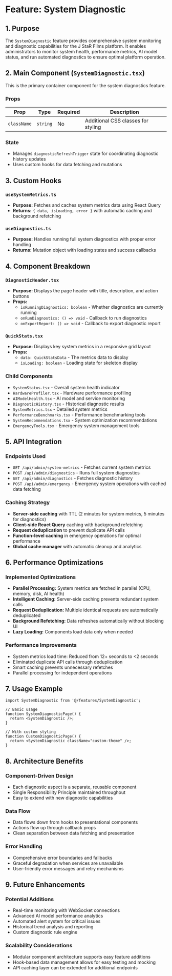 # Feature: System Diagnostic

## 1. Purpose

The `SystemDiagnostic` feature provides comprehensive system monitoring and diagnostic capabilities for the J StaR Films platform. It enables administrators to monitor system health, performance metrics, AI model status, and run automated diagnostics to ensure optimal platform operation.

## 2. Main Component (`SystemDiagnostic.tsx`)

This is the primary container component for the system diagnostics feature.

### Props

| Prop     | Type     | Required | Description                              |
|----------|----------|----------|------------------------------------------|
| `className` | `string` | No       | Additional CSS classes for styling       |

### State

- Manages `diagnosticRefreshTrigger` state for coordinating diagnostic history updates
- Uses custom hooks for data fetching and mutations

## 3. Custom Hooks

### `useSystemMetrics.ts`
- **Purpose:** Fetches and caches system metrics data using React Query
- **Returns:** `{ data, isLoading, error }` with automatic caching and background refetching

### `useDiagnostics.ts`
- **Purpose:** Handles running full system diagnostics with proper error handling
- **Returns:** Mutation object with loading states and success callbacks

## 4. Component Breakdown

### `DiagnosticHeader.tsx`
- **Purpose:** Displays the page header with title, description, and action buttons
- **Props:**
  - `isRunningDiagnostics: boolean` - Whether diagnostics are currently running
  - `onRunDiagnostics: () => void` - Callback to run diagnostics
  - `onExportReport: () => void` - Callback to export diagnostic report

### `QuickStats.tsx`
- **Purpose:** Displays key system metrics in a responsive grid layout
- **Props:**
  - `data: QuickStatsData` - The metrics data to display
  - `isLoading: boolean` - Loading state for skeleton display

### Child Components
- `SystemStatus.tsx` - Overall system health indicator
- `HardwareProfiler.tsx` - Hardware performance profiling
- `AIModelHealth.tsx` - AI model and service monitoring
- `DiagnosticHistory.tsx` - Historical diagnostic results
- `SystemMetrics.tsx` - Detailed system metrics
- `PerformanceBenchmarks.tsx` - Performance benchmarking tools
- `SystemRecommendations.tsx` - System optimization recommendations
- `EmergencyTools.tsx` - Emergency system management tools

## 5. API Integration

### Endpoints Used
- `GET /api/admin/system-metrics` - Fetches current system metrics
- `POST /api/admin/diagnostics` - Runs full system diagnostics
- `GET /api/admin/diagnostics` - Fetches diagnostic history
- `POST /api/admin/emergency` - Emergency system operations with cached data fetching

### Caching Strategy
- **Server-side caching** with TTL (2 minutes for system metrics, 5 minutes for diagnostics)
- **Client-side React Query** caching with background refetching
- **Request deduplication** to prevent duplicate API calls
- **Function-level caching** in emergency operations for optimal performance
- **Global cache manager** with automatic cleanup and analytics

## 6. Performance Optimizations

### Implemented Optimizations
- **Parallel Processing:** System metrics are fetched in parallel (CPU, memory, disk, AI health)
- **Intelligent Caching:** Server-side caching prevents redundant system calls
- **Request Deduplication:** Multiple identical requests are automatically deduplicated
- **Background Refetching:** Data refreshes automatically without blocking UI
- **Lazy Loading:** Components load data only when needed

### Performance Improvements
- System metrics load time: Reduced from 12+ seconds to <2 seconds
- Eliminated duplicate API calls through deduplication
- Smart caching prevents unnecessary refetches
- Parallel processing for independent operations

## 7. Usage Example

```tsx
import SystemDiagnostic from '@/features/SystemDiagnostic';

// Basic usage
function SystemDiagnosticPage() {
  return <SystemDiagnostic />;
}

// With custom styling
function CustomDiagnosticPage() {
  return <SystemDiagnostic className="custom-theme" />;
}
```

## 8. Architecture Benefits

### Component-Driven Design
- Each diagnostic aspect is a separate, reusable component
- Single Responsibility Principle maintained throughout
- Easy to extend with new diagnostic capabilities

### Data Flow
- Data flows down from hooks to presentational components
- Actions flow up through callback props
- Clean separation between data fetching and presentation

### Error Handling
- Comprehensive error boundaries and fallbacks
- Graceful degradation when services are unavailable
- User-friendly error messages and retry mechanisms

## 9. Future Enhancements

### Potential Additions
- Real-time monitoring with WebSocket connections
- Advanced AI model performance analytics
- Automated alert system for critical issues
- Historical trend analysis and reporting
- Custom diagnostic rule engine

### Scalability Considerations
- Modular component architecture supports easy feature additions
- Hook-based data management allows for easy testing and mocking
- API caching layer can be extended for additional endpoints
